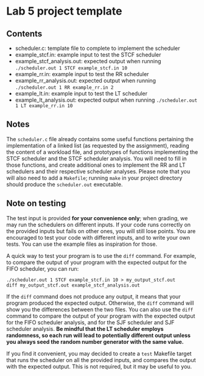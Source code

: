 # Lab 5 project template

## Contents

* scheduler.c: template file to complete to implement the scheduler
* example_stcf.in: example input to test the STCF scheduler
* example_stcf_analysis.out: expected output when running `./scheduler.out 1 STCF example_stcf.in 10`
* example_rr.in: example input to test the RR scheduler
* example_rr_analysis.out: expected output when running `./scheduler.out 1 RR example_rr.in 2`
* example_lt.in: example input to test the LT scheduler
* example_lt_analysis.out: expected output when running `./scheduler.out 1 LT example_rr.in 10`


## Notes

The `scheduler.c` file already contains some useful functions pertaining the implementation of a linked list (as requested by the assignment), reading the content of a workload file, and prototypes of functions implementing the STCF scheduler and the STCF scheduler analysis. You will need to fill in those functions, and create additional ones to implement the RR and LT schedulers and their respective scheduler analyses. Please note that you will also need to add a `Makefile`; running `make` in your project directory should produce the `scheduler.out` executable.

## Note on testing

The test input is provided **for your convenience only**; when grading, we may run the schedulers on different inputs. If your code runs correctly on the provided inputs but fails on other ones, you will still lose points. You are encouraged to test your code with different inputs, and to write your own tests. You can use the example files as inspiration for those.

A quick way to test your program is to use the `diff` command. For example, to compare the output of your program with the expected output for the FIFO scheduler, you can run:

```
./scheduler.out 1 STCF example_stcf.in 10 > my_output_stcf.out
diff my_output_stcf.out example_stcf_analysis.out
```

If the `diff` command does not produce any output, it means that your program produced the expected output. Otherwise, the `diff` command will show you the differences between the two files. You can also use the `diff` command to compare the output of your program with the expected output for the FIFO scheduler analysis, and for the SJF scheduler and SJF scheduler analysis. **Be mindful that the LT scheduler employs randomness, so each run will lead to potentially different output unless you always seed the random number generator with the same value.**

If you find it convenient, you may decided to create a `test` Makefile target that runs the scheduler on all the provided inputs, and compares the output with the expected output. This is not required, but it may be useful to you.